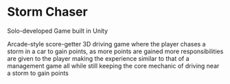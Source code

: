 # Storm Chaser

Solo-developed Game built in Unity

Arcade-style score-getter 3D driving game where the player chases a storm in a car to gain points, as more points are gained more responsibilities are given to the player making the experience similar to that of a management game all while still keeping the core mechanic of driving near a storm to gain points


